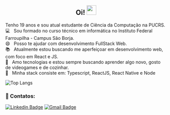 <h2 align="center"> Oi! <img src="https://media.giphy.com/media/hvRJCLFzcasrR4ia7z/giphy.gif" width="30px">  </h2>

Tenho 19 anos e sou atual estudante de Ciência da Computação na PUCRS.
<br /> :computer: &nbsp; Sou formado no curso técnico em informática no Instituto Federal Farroupilha - Campus São Borja.
<br /> :smile: &nbsp; Posso te ajudar com desenvolvimento FullStack Web.
<br /> :books: &nbsp; Atualmente estou buscando me aperfeiçoar em desenvolvimento web, com foco em React e JS.
<br /> 💬 &nbsp; Amo tecnologias e estou sempre buscando aprender algo novo, gosto de videogames e de cozinhar.
<br /> :wrench: &nbsp; Minha stack consiste em: Typescript, ReactJS, React Native e Node

![Top Langs](https://github-readme-stats.vercel.app/api/top-langs/?username=Gabriel-Cervo&layout=compact&theme=radical)

### :email: Contatos:

[![Linkedin Badge](https://img.shields.io/badge/-LinkedIn-blue?style=flat-square&logo=Linkedin&logoColor=white&link=https://www.linkedin.com/in/joaogabrielcervo/)](https://www.linkedin.com/in/joaogabrielcervo/)
[![Gmail Badge](https://img.shields.io/badge/-Email-c14438?style=flat-square&logo=Gmail&logoColor=white&link=mailto:joaogabrieldouradocervo@gmail.com)](mailto:joaogabrieldouradocervo@gmail.com)
</div>
